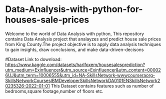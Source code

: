 # Data-Analysis-with-python-for-houses-sale-prices

Welcome to the world of Data Analysis with python, This repository contains Data Analysis project that analayzes and predict house sale prices from King County.The project objective is to apply data analysis techniques to gain insights, draw conclusions, and make data-driven-decisons

#Dataset
Link to download: https://www.kaggle.com/datasets/harlfoxem/housesalesprediction?utm_medium=Exinfluencer&utm_source=Exinfluencer&utm_content=000026UJ&utm_term=10006555&utm_id=NA-SkillsNetwork-wwwcourseraorg-SkillsNetworkCoursesIBMDeveloperSkillsNetworkDA0101ENSkillsNetwork20235326-2022-01-01
This Dataset contains features such as number of bedrooms,square footage,number of floors etc.
